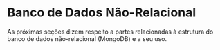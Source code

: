 # Banco de Dados Não-Relacional

As próximas seções dizem respeito a partes relacionadas à estrutura do banco
de dados não-relacional (MongoDB) e a seu uso.

